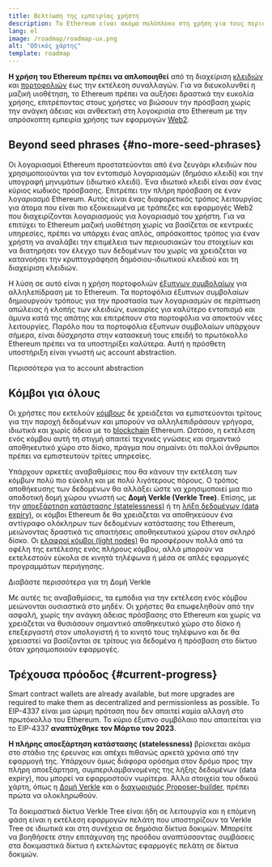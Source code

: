 ```yaml
---
title: Βελτίωση της εμπειρίας χρήστη
description: Το Ethereum είναι ακόμα πολύπλοκο στη χρήση για τους περισσότερους ανθρώπους. Για να ενθαρρυνθεί η μαζική υιοθέτηση, το Ethereum πρέπει να μειώσει δραστικά τα εμπόδια εισόδου. Οι χρήστες πρέπει να απολαμβάνουν τα οφέλη της αποκεντρωμένης, χωρίς άδεια και ανθεκτικής στη λογοκρισία πρόσβασης στο Ethereum, αλλά πρέπει να είναι εξίσου ομαλή με τη χρήση μιας παραδοσιακής εφαρμογής web2.
lang: el
image: /roadmap/roadmap-ux.png
alt: "Οδικός χάρτης"
template: roadmap
---
```


**Η χρήση του Ethereum πρέπει να απλοποιηθεί** από τη διαχείριση [κλειδιών](/glossary/#key) και [πορτοφολιών](/glossary/#wallet) έως την εκτέλεση συναλλαγών. Για να διευκολυνθεί η μαζική υιοθέτηση, το Ethereum πρέπει να αυξήσει δραστικά την ευκολία χρήσης, επιτρέποντας στους χρήστες να βιώσουν την πρόσβαση χωρίς την ανάγκη άδειας και ανθεκτική στη λογοκρισία στο Ethereum με την απρόσκοπτη εμπειρία χρήσης των εφαρμογών [Web2](/glossary/#web2).

## Beyond seed phrases {#no-more-seed-phrases}

Οι λογαριασμοί Ethereum προστατεύονται από ένα ζευγάρι κλειδιών που χρησιμοποιούνται για τον εντοπισμό λογαριασμών (δημόσιο κλειδί) και την υπογραφή μηνυμάτων (ιδιωτικό κλειδί). Ένα ιδιωτικό κλειδί είναι σαν ένας κύριος κωδικός πρόσβασης. Επιτρέπει την πλήρη πρόσβαση σε έναν λογαριασμό Ethereum. Αυτός είναι ένας διαφορετικός τρόπος λειτουργίας για άτομα που είναι πιο εξοικειωμένα με τράπεζες και εφαρμογές Web2 που διαχειρίζονται λογαριασμούς για λογαριασμό του χρήστη. Για να επιτύχει το Ethereum μαζική υιοθέτηση χωρίς να βασίζεται σε κεντρικές υπηρεσίες, πρέπει να υπάρχει ένας απλός, απρόσκοπτος τρόπος για έναν χρήστη να αναλάβει την επιμέλεια των περιουσιακών του στοιχείων και να διατηρήσει τον έλεγχο των δεδομένων του χωρίς να χρειάζεται να κατανοήσει την κρυπτογράφηση δημόσιου-ιδιωτικού κλειδιού και τη διαχείριση κλειδιών.

Η λύση σε αυτό είναι η χρήση πορτοφολιών [έξυπνων συμβολαίων](/glossary/#smart-contract) για αλληλεπίδραση με το Ethereum. Τα πορτοφόλια έξυπνων συμβολαίων δημιουργούν τρόπους για την προστασία των λογαριασμών σε περίπτωση απώλειας ή κλοπής των κλειδιών, ευκαιρίες για καλύτερο εντοπισμό και άμυνα κατά της απάτης και επιτρέπουν στα πορτοφόλια να αποκτούν νέες λειτουργίες. Παρόλο που τα πορτοφόλια έξυπνων συμβολαίων υπάρχουν σήμερα, είναι δύσχρηστα στην κατασκευή τους επειδή το πρωτόκολλο Ethereum πρέπει να τα υποστηρίξει καλύτερα. Αυτή η πρόσθετη υποστήριξη είναι γνωστή ως account abstraction.

<ButtonLink variant="outline-color" to="/roadmap/account-abstraction/">Περισσότερα για το account abstraction</ButtonLink>

## Κόμβοι για όλους

Οι χρήστες που εκτελούν [κόμβους](/glossary/#node) δε χρειάζεται να εμπιστεύονται τρίτους για την παροχή δεδομένων και μπορούν να αλληλεπιδράσουν γρήγορα, ιδιωτικά και χωρίς άδεια με το [blockchain](/glossary/#blockchain) Ethereum. Ωστόσο, η εκτέλεση ενός κόμβου αυτή τη στιγμή απαιτεί τεχνικές γνώσεις και σημαντικό αποθηκευτικό χώρο στο δίσκο, πράγμα που σημαίνει ότι πολλοί άνθρωποι πρέπει να εμπιστευτούν τρίτες υπηρεσίες.

Υπάρχουν αρκετές αναβαθμίσεις που θα κάνουν την εκτέλεση των κόμβων πολύ πιο εύκολη και με πολύ λιγότερους πόρους. Ο τρόπος αποθήκευσης των δεδομένων θα αλλάξει ώστε να χρησιμοποιεί μια πιο αποδοτική δομή χώρου γνωστή ως **Δομή Verkle (Verkle Tree)**. Επίσης, με την [αποεξάρτηση κατάστασης (statelessness)](/roadmap/statelessness) ή τη [λήξη δεδομένων (data expiry)](/roadmap/statelessness/#data-expiry), οι κόμβοι Ethereum δε θα χρειάζεται να αποθηκεύουν ένα αντίγραφο ολόκληρων των δεδομένων κατάστασης του Ethereum, μειώνοντας δραστικά τις απαιτήσεις αποθηκευτικού χώρου στον σκληρό δίσκο. Οι [ελαφροί κόμβοι (light nodes)](/developers/docs/nodes-and-clients/light-clients/) θα προσφέρουν πολλά από τα οφέλη της εκτέλεσης ενός πλήρους κόμβου, αλλά μπορούν να εκτελεστούν εύκολα σε κινητά τηλέφωνα ή μέσα σε απλές εφαρμογές προγραμμάτων περιήγησης.

<ButtonLink variant="outline-color" to="/roadmap/verkle-trees/">Διαβάστε περισσότερα για τη Δομή Verkle</ButtonLink>

Με αυτές τις αναβαθμίσεις, τα εμπόδια για την εκτέλεση ενός κόμβου μειώνονται ουσιαστικά στο μηδέν. Οι χρήστες θα επωφεληθούν από την ασφαλή, χωρίς την ανάγκη άδειας πρόσβασης στο Ethereum και χωρίς να χρειάζεται να θυσιάσουν σημαντικό αποθηκευτικό χώρο στο δίσκο ή επεξεργαστή στον υπολογιστή ή το κινητό τους τηλέφωνο και δε θα χρειαστεί να βασίζονται σε τρίτους για δεδομένα ή πρόσβαση στο δίκτυο όταν χρησιμοποιούν εφαρμογές.

## Τρέχουσα πρόοδος {#current-progress}

Smart contract wallets are already available, but more upgrades are required to make them as decentralized and permissionless as possible. Το EIP-4337 είναι μια ώριμη πρόταση που δεν απαιτεί καμία αλλαγή στο πρωτόκολλο του Ethereum. Το κύριο έξυπνο συμβόλαιο που απαιτείται για το EIP-4337 **αναπτύχθηκε τον Μάρτιο του 2023**.

**Η πλήρης αποεξάρτηση κατάστασης (statelessness)** βρίσκεται ακόμα στο στάδιο της έρευνας και απέχει πιθανώς αρκετά χρόνια από την εφαρμογή της. Υπάρχουν όμως διάφορα ορόσημα στον δρόμο προς την πλήρη αποεξάρτηση, συμπεριλαμβανομένης της λήξης δεδομένων (data expiry), που μπορεί να εφαρμοστούν νωρίτερα. Άλλα στοιχεία του οδικού χάρτη, όπως η [Δομή Verkle](/roadmap/verkle-trees/) και ο [διαχωρισμός Proposer-builder](/roadmap/pbs/), πρέπει πρώτα να ολοκληρωθούν.

Τα δοκιμαστικά δίκτυα Verkle Tree είναι ήδη σε λειτουργία και η επόμενη φάση είναι η εκτέλεση εφαρμογών πελάτη που υποστηρίζουν τα Verkle Tree σε ιδιωτικά και στη συνέχεια σε δημόσια δίκτυα δοκιμών. Μπορείτε να βοηθήσετε στην επιτάχυνση της προόδου αναπτύσσοντας συμβάσεις στα δοκιμαστικά δίκτυα ή εκτελώντας εφαρμογές πελάτη σε δίκτυα δοκιμών.
